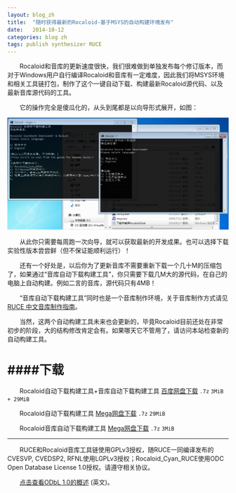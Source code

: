 ```yaml
---
layout: blog_zh
title:  "随时获得最新的Rocaloid-基于MSYS的自动构建环境发布"
date:   2014-10-12
categories: blog zh
tags: publish synthesizer RUCE
---
```


&emsp;&emsp;Rocaloid和音库的更新速度很快，我们很难做到单独发布每个修订版本，而对于Windows用户自行编译Rocaloid和音库有一定难度，因此我们将MSYS环境和相关工具链打包，制作了这个一键自动下载、构建最新Rocaloid源代码、以及最新音库源代码的工具。

&emsp;&emsp;它的操作完全是傻瓜化的，从头到尾都是以向导形式展开，如图：

![Rocaloid自动下载构建工具、Rocaloid音库自动下载构建工具](/images/Auto-Builder.png)

&emsp;&emsp;从此你只需要每周跑一次向导，就可以获取最新的开发成果。也可以选择下载实验性版本尝尝鲜（但不保证能顺利运行）！

&emsp;&emsp;还有一个好处是，以后你为了更新音库不需要重新下载一个几十M的压缩包了，如果通过“音库自动下载构建工具”，你只需要下载几M大的源代码，在自己的电脑上自动构建。例如二言的音库，源代码只有4MB！

&emsp;&emsp;“音库自动下载构建工具”同时也是一个音库制作环境，关于音库制作方式请见[RUCE 中文音库制作指南](/resources/publications/RUCE1.1.0-alpha3-Soundbank-Tutorial.pdf)。

&emsp;&emsp;当然，这两个自动构建工具未来也会更新的，毕竟Rocaloid目前还处在非常初步的阶段，大的结构修改肯定会有。如果哪天它不管用了，请访问本站检查新的自动构建工具。

####下载
===

&emsp;&emsp;Rocaloid自动下载构建工具+音库自动下载构建工具 [百度网盘下载](http://pan.baidu.com/s/1qWK6sDQ) `.7z` `3MiB + 29MiB`

&emsp;&emsp;Rocaloid自动下载构建工具 [Mega网盘下载](https://mega.co.nz/#!GURDjQiZ!uLGsAMW8FPkUG1C4hMUIvFG2qrvUyV687d4lbqbnF18) `.7z` `29MiB`

&emsp;&emsp;Rocaloid音库自动下载构建工具 [Mega网盘下载](https://mega.co.nz/#!HBxFTZia!tPrHBz_ZHAfDWls_zPyOt-ZtWn3nMdLRCMNCNc9oZDg) `.7z` `3MiB`

---

&emsp;&emsp;RUCE和Rocaloid音库工具链使用GPLv3授权，随RUCE一同编译发布的CVESVP, CVEDSP2, RFNL使用LGPLv3授权；Rocaloid_Cyan_RUCE使用ODC Open Database License 1.0授权。请遵守相关协议。

&emsp;&emsp;[点击查看ODbL 1.0的概述](http://opendatacommons.org/licenses/odbl/summary/) (英文)。

&emsp;&emsp;
